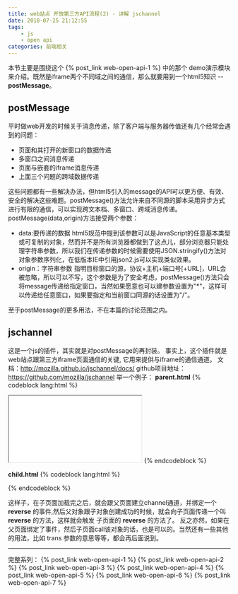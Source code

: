 ```yaml
---
title: web站点 开放第三方API流程(2) - 详解 jschannel
date: 2018-07-25 21:12:55
tags: 
    - js
    - open api
categories: 前端相关
---
```

本节主要是围绕这个 {% post_link web-open-api-1 %} 中的那个 demo演示模块 来介绍。既然是iframe两个不同域之间的通信，那么就要用到一个html5知识 -- **postMessage**。
## postMessage
平时做web开发的时候关于消息传递，除了客户端与服务器传值还有几个经常会遇到的问题：
- 页面和其打开的新窗口的数据传递
- 多窗口之间消息传递
- 页面与嵌套的iframe消息传递
- 上面三个问题的跨域数据传递

<!--more-->
这些问题都有一些解决办法，但html5引入的message的API可以更方便、有效、安全的解决这些难题。postMessage()方法允许来自不同源的脚本采用异步方式进行有限的通信，可以实现跨文本档、多窗口、跨域消息传递。
postMessage(data,origin)方法接受两个参数：
- data:要传递的数据
html5规范中提到该参数可以是JavaScript的任意基本类型或可复制的对象，然而并不是所有浏览器都做到了这点儿，部分浏览器只能处理字符串参数，所以我们在传递参数的时候需要使用JSON.stringify()方法对对象参数序列化，在低版本IE中引用json2.js可以实现类似效果。
- origin：字符串参数
指明目标窗口的源，协议+主机+端口号[+URL]，URL会被忽略，所以可以不写，这个参数是为了安全考虑，postMessage()方法只会将message传递给指定窗口，当然如果愿意也可以建参数设置为"*"，这样可以传递给任意窗口，如果要指定和当前窗口同源的话设置为"/"。

至于postMessage的更多用法，不在本篇的讨论范围之内。

## jschannel
这是一个js的插件，其实就是对postMessage的再封装。 事实上，这个插件就是web站点跟第三方iframe页面通信的关键, 它用来提供与iframe的通信通道。
文档：http://mozilla.github.io/jschannel/docs/
github项目地址：https://github.com/mozilla/jschannel
举一个例子：
**parent.html**
{% codeblock lang:html %}
<html> 
    <head>
        <script src="src/jschannel.js"></script>
    </head> 
    <body> 
        <iframe id="childId" src="child.html"></iframe> 
    </body> 
    <script> 
        var chan = Channel.build({ 
            window: document.getElementById("childId").contentWindow, 
            origin: "*", 
            scope: "testScope" 
        }); 
        chan.call({ 
            method: "reverse", 
            params: "hello world!", 
            success: function(v) { 
                console.log(v); 
            } 
        }); 
    </script>
 </html>
{% endcodeblock %}

**child.html**
{% codeblock lang:html %}
<html>
    <head> 
        <script src="src/jschannel.js"></script> 
        <script> 
            var chan = Channel.build({
                window: window.parent, 
                origin: "*", 
                scope: "testScope"
            }); 
            chan.bind("reverse", function(trans, s) { 
                return s.split("").reverse().join(""); 
            }); 
        </script> 
    </head> 
</html>
{% endcodeblock %}

这样子，在子页面加载完之后，就会跟父页面建立channel通道，并绑定一个 **reverse** 的事件,然后父对象跟子对象创建成功的时候，就会向子页面传递一个叫 **reverse** 的方法，这样就会触发 子页面的 **reverse** 的方法了。
反之亦然，如果在父页面绑定了事件，然后子页面call该对象的话，也是可以的。当然还有一些其他的用法，比如 trans 参数的意思等等，都会再后面说到。

---
完整系列：
{% post_link web-open-api-1 %}
{% post_link web-open-api-2 %}
{% post_link web-open-api-3 %}
{% post_link web-open-api-4 %}
{% post_link web-open-api-5 %}
{% post_link web-open-api-6 %}
{% post_link web-open-api-7 %}

